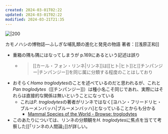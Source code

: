 ```yaml
---
created: 2024-03-01T02:22
updated: 2024-03-01T02:22
modified: 2024-03-21T21:35
---
```


![|200](https://www.hanmoto.com/bd/img/9784297115128_600.jpg)

カモノハシの博物誌—ふしぎな哺乳類の進化と発見の物語
著者：[[浅原正和]]

- 重箱の隅も隅にはなってしまうが p.169にあるという記述は誤り
    - > [[カール・フォン・リンネ|リンネ]]は[[ヒト|ヒト]]と[[チンパンジー|チンパンジー]]を同じ属に分類する程度のことはしており
- おそらく*Homo troglodytes*のことを述べているのだと思われるが、これと*Pan troglodytes*（[[チンパンジー]]）は種小名こそ同じであれ、実際にはそれらは直接的な関係は無いということになっている
    - これは*P. troglodytes*の著者がリンネではなく[ヨハン・フリードリヒ・ブルーメンバッハ|ブルーメンバッハ]となっていることからも分かる
        - [Mammal Species of the World - Browse: troglodytes](https://www.departments.bucknell.edu/biology/resources/msw3/browse.asp?s=y&id=12100798)
- このあたりについては、リンネの分類観を*H. troglodytes*に焦点を当てて考察した[[「リンネの人間論」]]が詳しい。
